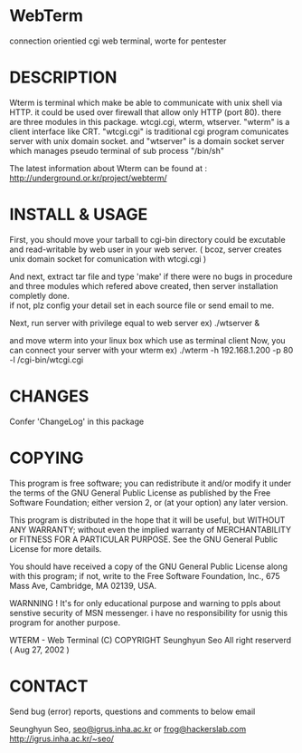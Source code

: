 

 WebTerm  
 =========================================================================
 connection orientied cgi web terminal, worte for pentester 



 DESCRIPTION
 ==========================================================================

  Wterm is terminal which make be able to communicate with unix shell via 
 HTTP. it could be used over firewall that allow only HTTP (port 80).
 there are three modules in this package. wtcgi.cgi, wterm, wtserver.
 "wterm" is a client interface like CRT. "wtcgi.cgi" is traditional 
 cgi program comunicates server with unix domain socket. and "wtserver" 
 is a domain socket server which manages pseudo terminal of sub process 
 "/bin/sh"

 The latest information about Wterm can be found at :
 http://underground.or.kr/project/webterm/


 INSTALL & USAGE 
 ==========================================================================

 First, you should move your tarball to cgi-bin directory could be excutable 
 and read-writable by web user in your web server. 
 ( bcoz, server creates unix domain socket for comunication with wtcgi.cgi ) 
 
 And next, extract tar file  and type 'make'
 if there were no bugs in procedure and three modules which refered above 
 created, then server installation completly done.  
 if not, plz config your detail set in each source file or send email to me.
 
 Next, run server with privilege  equal to 
 web server
 ex)
	./wtserver &

 and move wterm into your linux box which use as terminal client 
 Now, you can connect your server with your wterm
 ex)
	./wterm -h 192.168.1.200 -p 80 -l /cgi-bin/wtcgi.cgi


 CHANGES
 ==========================================================================

 Confer 'ChangeLog' in this package


 COPYING
 ==========================================================================

 This program is free software; you can  redistribute it and/or modify
 it under the terms  of the GNU General Public  License as published by
 the  Free Software Foundation; either version  2,  or (at your option)
 any later version.

 This program is distributed  in the hope that  it will be  useful, but
 WITHOUT    ANY  WARRANTY;  without   even   the  implied  warranty  of
 MERCHANTABILITY  or  FITNESS FOR  A PARTICULAR   PURPOSE.  See the GNU
 General Public License for more details.

 You should  have received a  copy of  the GNU  General Public  License
 along with   this  program; if   not,  write  to   the Free   Software
 Foundation, Inc., 675 Mass Ave, Cambridge, MA 02139, USA.


 WARNNING !  It's for only educational purpose and warning to ppls
 about senstive security of MSN messenger.
 i have no responsibility for usnig this program for another purpose.

 WTERM - Web Terminal
 (C) COPYRIGHT Seunghyun Seo
 All right reserverd ( Aug 27, 2002 )


 CONTACT
 ======================================================================

 Send bug (error) reports, questions and comments to below email

 Seunghyun Seo, seo@igrus.inha.ac.kr or frog@hackerslab.com
 http://igrus.inha.ac.kr/~seo/




